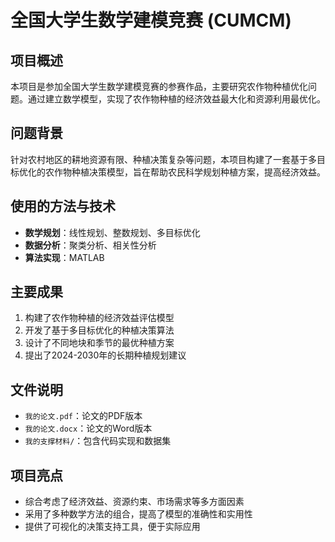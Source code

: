 # 全国大学生数学建模竞赛 (CUMCM)

## 项目概述

本项目是参加全国大学生数学建模竞赛的参赛作品，主要研究农作物种植优化问题。通过建立数学模型，实现了农作物种植的经济效益最大化和资源利用最优化。

## 问题背景

针对农村地区的耕地资源有限、种植决策复杂等问题，本项目构建了一套基于多目标优化的农作物种植决策模型，旨在帮助农民科学规划种植方案，提高经济效益。

## 使用的方法与技术

- **数学规划**：线性规划、整数规划、多目标优化
- **数据分析**：聚类分析、相关性分析
- **算法实现**：MATLAB

## 主要成果

1. 构建了农作物种植的经济效益评估模型
2. 开发了基于多目标优化的种植决策算法
3. 设计了不同地块和季节的最优种植方案
4. 提出了2024-2030年的长期种植规划建议

## 文件说明

- `我的论文.pdf`：论文的PDF版本
- `我的论文.docx`：论文的Word版本
- `我的支撑材料/`：包含代码实现和数据集

## 项目亮点

- 综合考虑了经济效益、资源约束、市场需求等多方面因素
- 采用了多种数学方法的组合，提高了模型的准确性和实用性
- 提供了可视化的决策支持工具，便于实际应用